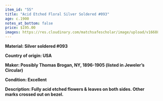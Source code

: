 ```yaml
---
item_id: "55"
title: "Acid Etched Floral Silver Soldered #093"
age: c.1900
notes_at_bottom: false
price: $195.00
images: https://res.cloudinary.com/matchsafescholar/image/upload/v1668882445/Broganfront_3.jpg
---
```

**Material: 		Silver soldered #093**


**Country of origin:     USA**


**Maker:		       Possibly Thomas Brogan, NY, 1896-1905 (listed in Jeweler’s Circular)**


**Condition:		Excellent**


**Description: 		Fully acid etched flowers & leaves on both sides. Other marks crossed out on bezel.**
